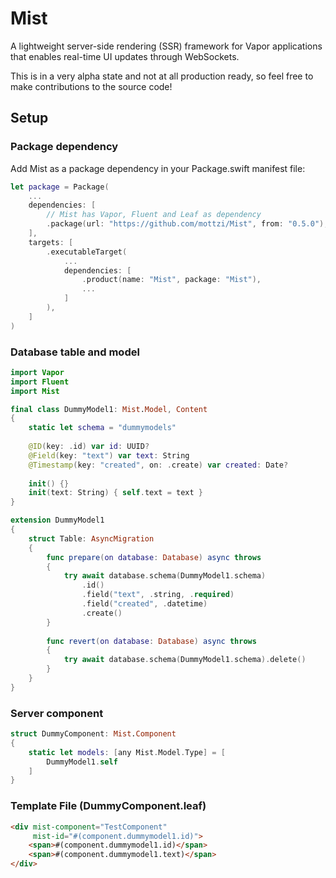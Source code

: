 
# Mist

A lightweight server-side rendering (SSR) framework for Vapor applications that enables real-time UI updates through WebSockets.

This is in a very alpha state and not at all production ready, so feel free to make contributions to the source code!

## Setup

### Package dependency
 
 Add Mist as a package dependency in your Package.swift manifest file:

```swift
let package = Package(
	...
    dependencies: [
        // Mist has Vapor, Fluent and Leaf as dependency
        .package(url: "https://github.com/mottzi/Mist", from: "0.5.0"),
    ],
    targets: [
        .executableTarget(
            ...
            dependencies: [
                .product(name: "Mist", package: "Mist"),
                ...
            ]
        ),
    ]
)
```

### Database table and model

```swift
import Vapor
import Fluent
import Mist

final class DummyModel1: Mist.Model, Content
{
    static let schema = "dummymodels"
    
    @ID(key: .id) var id: UUID?
    @Field(key: "text") var text: String
    @Timestamp(key: "created", on: .create) var created: Date?
    
    init() {}
    init(text: String) { self.text = text }
}

extension DummyModel1
{
    struct Table: AsyncMigration
    {
        func prepare(on database: Database) async throws
        {
            try await database.schema(DummyModel1.schema)
                .id()
                .field("text", .string, .required)
                .field("created", .datetime)
                .create()
        }
        
        func revert(on database: Database) async throws
        {
            try await database.schema(DummyModel1.schema).delete()
        }
    }
}
```

### Server component

```swift
struct DummyComponent: Mist.Component
{
    static let models: [any Mist.Model.Type] = [
        DummyModel1.self
    ]
}
```

### Template File (DummyComponent.leaf)

```html
<div mist-component="TestComponent" 
     mist-id="#(component.dummymodel1.id)">
    <span>#(component.dummymodel1.id)</span>
    <span>#(component.dummymodel1.text)</span>
</div>
```
